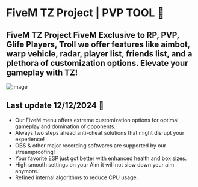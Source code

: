 # FiveM TZ Project | PVP TOOL 👑

## FiveM TZ Project FiveM Exclusive to RP, PVP, Glife Players, Troll we offer features like aimbot, warp vehicle, radar, player list, friends list, and a plethora of customization options. Elevate your gameplay with TZ!

![image](https://i.ibb.co/ry5Zx7L/tz1.png)

## Last update 12/12/2024 🚀

- Our FiveM menu offers extreme customization options for optimal gameplay and domination of opponents.
- Always two steps ahead anti-cheat solutions that might disrupt your experience!
- OBS & other major recording softwares are supported by our streamproofing!
- Your favorite ESP just got better with enhanced health and box sizes.
- High smooth settings on your Aim it will not slow down your aim anymore.
- Refined internal algorithms to reduce CPU usage.
